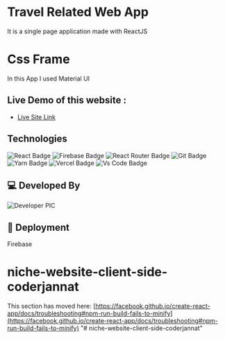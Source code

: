 # Travel Related Web App

It is a single page application made with ReactJS

# Css Frame 
In this App I used Material UI

## Live Demo of this website :

- [Live Site Link](https://fullstack-pro12-by-coderjannat.web.app/)

## Technologies

![React Badge](https://img.shields.io/badge/React-20232A?style=for-the-badge&logo=react&logoColor=61DAFB)
![Firebase Badge](https://img.shields.io/badge/Firebase-FFCB2B?style=for-the-badge&logo=firebase&logoColor=white)
![React Router Badge](https://img.shields.io/badge/React_Router-CA4245?style=for-the-badge&logo=react-router&logoColor=white)
![Git Badge](https://img.shields.io/badge/git-f34f29?style=for-the-badge&logo=git&logoColor=white)
![Yarn Badge](https://img.shields.io/badge/yarn-0078D6?style=for-the-badge&logo=yarn&logoColor=white)
![Vercel Badge](https://img.shields.io/badge/vercel-000?style=for-the-badge&logo=vercel&logoColor=white)
![Vs Code Badge](https://img.shields.io/badge/Visual_Studio_Code-0078D6?style=for-the-badge&logo=visualstudiocode&logoColor=white)

## 💻 Developed By

![Developer PIC](https://avatars.githubusercontent.com/u/80195995?s=96&v=4)

## 🚀 Deployment

  Firebase


# niche-website-client-side-coderjannat




This section has moved here: [https://facebook.github.io/create-react-app/docs/troubleshooting#npm-run-build-fails-to-minify](https://facebook.github.io/create-react-app/docs/troubleshooting#npm-run-build-fails-to-minify)
"# niche-website-client-side-coderjannat" 
